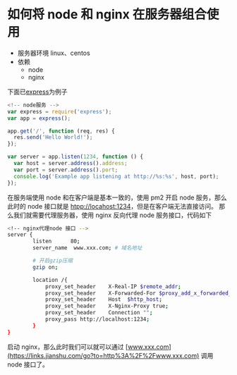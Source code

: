 # 如何将 node 和 nginx 在服务器组合使用

- 服务器环境 linux、centos
- 依赖
  - node
  - nginx

下面已[express](https://links.jianshu.com/go?to=http%3A%2F%2Fwww.expressjs.com.cn%2F)为例子

```js
<!-- node服务 -->
var express = require('express');
var app = express();

app.get('/', function (req, res) {
  res.send('Hello World!');
});

var server = app.listen(1234, function () {
  var host = server.address().address;
  var port = server.address().port;
  console.log('Example app listening at http://%s:%s', host, port);
});
```

在服务端使用 node 和在客户端是基本一致的，使用 pm2 开启 node 服务，那么此时的 node 接口就是 [htpp://locahost:1234](https://links.jianshu.com/go?to=htpp%3A%2F%2Flocahost%3A1234)，但是在客户端无法直接访问。
那么我们就需要代理服务器，使用 nginx 反向代理 node 服务接口，代码如下

```bash
<!-- nginx代理node 接口 -->
server {
        listen      80;
        server_name  www.xxx.com; # 域名地址

        # 开启gzip压缩
        gzip on;

        location /{
            proxy_set_header    X-Real-IP $remote_addr;
            proxy_set_header    X-Forwarded-For $proxy_add_x_forwarded_for;
            proxy_set_header    Host  $http_host;
            proxy_set_header    X-Nginx-Proxy true;
            proxy_set_header    Connection "";
            proxy_pass http://localhost:1234;
        }
}
```

启动 nginx，那么此时我们可以就可以通过 [www.xxx.com](https://links.jianshu.com/go?to=http%3A%2F%2Fwww.xxx.com) 调用 node 接口了。
